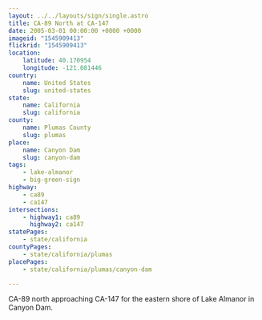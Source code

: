 ```yaml
---
layout: ../../layouts/sign/single.astro
title: CA-89 North at CA-147
date: 2005-03-01 00:00:00 +0000 +0000
imageid: "1545909413"
flickrid: "1545909413"
location:
    latitude: 40.170954
    longitude: -121.081446
country:
    name: United States
    slug: united-states
state:
    name: California
    slug: california
county:
    name: Plumas County
    slug: plumas
place:
    name: Canyon Dam
    slug: canyon-dam
tags:
    - lake-almanor
    - big-green-sign
highway:
    - ca89
    - ca147
intersections:
    - highway1: ca89
      highway2: ca147
statePages:
    - state/california
countyPages:
    - state/california/plumas
placePages:
    - state/california/plumas/canyon-dam

---
```

CA-89 north approaching CA-147 for the eastern shore of Lake Almanor in Canyon Dam.
